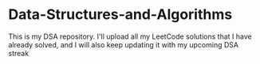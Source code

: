 # Data-Structures-and-Algorithms
This is my DSA repository. I'll upload all my LeetCode solutions that I have already solved, and I will also keep updating it with my upcoming DSA streak

